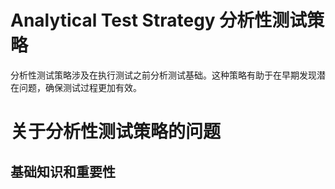 <!-- markdownlint-disable MD041 -->

# Analytical Test Strategy 分析性测试策略

分析性测试策略涉及在执行测试之前分析测试基础。这种策略有助于在早期发现潜在问题，确保测试过程更加有效。

# 关于分析性测试策略的问题

## 基础知识和重要性